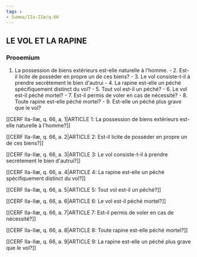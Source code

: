```yaml
---
tags : 
- Summa/IIa-IIæ/q.66
---
```


## LE VOL ET LA RAPINE

### Prooemium

1. La possession de biens extérieurs est-elle naturelle à l'homme. - 2. Est-il licite de posséder en propre un de ces biens? - 3. Le vol consiste-t-il à prendre secrètement le bien d'autrui - 4. La rapine est-elle un péché spécifiquement distinct du vol? - 5. Tout vol est-il un péché? - 6. Le vol est-il péché mortel? - 7. Est-il permis de voler en cas de nécessité? - 8. Toute rapine est-elle péché mortel? - 9. Est-elle un péché plus grave que le vol? 

[[CERF IIa-IIæ, q. 66, a. 1|ARTICLE 1: La possession de biens extérieurs est-elle naturelle à l'homme?]]

[[CERF IIa-IIæ, q. 66, a. 2|ARTICLE 2: Est-il licite de posséder en propre un de ces biens?]]

[[CERF IIa-IIæ, q. 66, a. 3|ARTICLE 3: Le vol consiste-t-il à prendre secrètement le bien d'autrui?]]

[[CERF IIa-IIæ, q. 66, a. 4|ARTICLE 4: La rapine est-elle un péché spécifiquement distinct du vol?]]

[[CERF IIa-IIæ, q. 66, a. 5|ARTICLE 5: Tout vol est-il un péché?]]

[[CERF IIa-IIæ, q. 66, a. 6|ARTICLE 6: Le vol est-il péché mortel?]]

[[CERF IIa-IIæ, q. 66, a. 7|ARTICLE 7: Est-il permis de voler en cas de nécessité?]]

[[CERF IIa-IIæ, q. 66, a. 8|ARTICLE 8: Toute rapine est-elle péché mortel?]]

[[CERF IIa-IIæ, q. 66, a. 9|ARTICLE 9: La rapine est-elle un péché plus grave que le vol?]]

